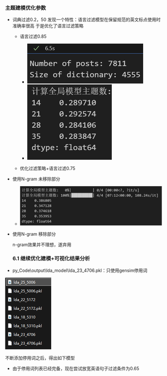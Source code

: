 ### 主题建模优化参数

- 词典过滤0.2，50
  发现一个特性：语言过滤模型在保留规范的英文标点使用时准确率很高
  于是优化了语言过滤策略

  - 语言过滤0.85

    - ![1748488968573](image/log/1748488968573.png)
    - ![1748489002083](image/log/1748489002083.png)
  - 优化过滤策略+语言过滤0.75
- 使用N-gram 未移除部分

  - ![1748531921649](image/log/1748531921649.png)
- 使用N-gram 移除部分

  n-gram效果并不理想，遂弃用

  ### 6.1 继续优化建模+可视化结果分析
- py_Code\output\lda_model\lda_23_4706.pkl：只使用gensim停用词

![1748787615502](image/log/1748787615502.png)

不断添加停用词之后，得出如下模型

- 由于停用词列表已经完备，现在尝试放宽英语句子过滤条件为0.65
